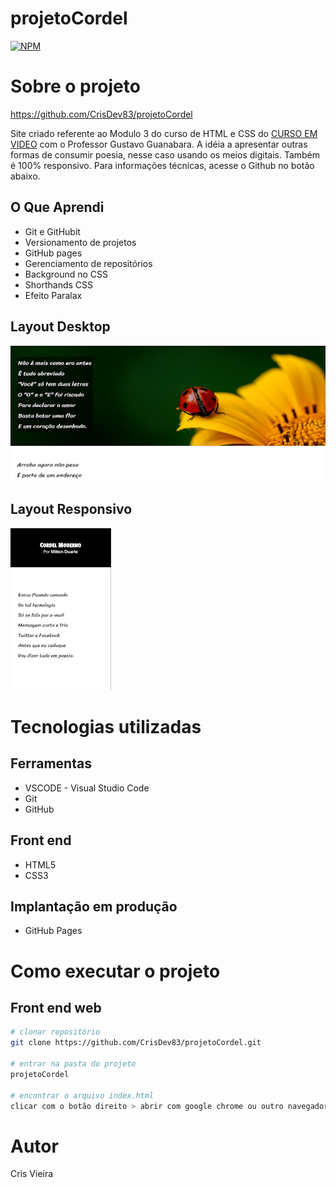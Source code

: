 # projetoCordel

[![NPM](https://img.shields.io/npm/l/react)](https://github.com/CrisDev83/projetoCordel/blob/main/LICENSE) 

# Sobre o projeto

https://github.com/CrisDev83/projetoCordel

Site criado referente ao Modulo 3 do curso de HTML e CSS do [CURSO EM VIDEO](https://youtu.be/ofFgnDtn_1c) com o Professor Gustavo Guanabara. A idéia a apresentar outras formas de consumir poesia, nesse caso usando os meios digitais. Também é 100% responsivo. Para informações técnicas, acesse o Github no botão abaixo.

## O Que Aprendi

- Git e GitHubit
- Versionamento de projetos
- GitHub pages
- Gerenciamento de repositórios
- Background no CSS
- Shorthands CSS
- Efeito Paralax


## Layout Desktop
![Web 1](https://github.com/CrisDev83/assets-projects/blob/master/cordel.png)

## Layout Responsivo
![Mobile 1](https://github.com/CrisDev83/assets-projects/blob/master/cordelmobile.png)


# Tecnologias utilizadas
## Ferramentas 
- VSCODE - Visual Studio Code
- Git
- GitHub

## Front end
- HTML5
- CSS3

## Implantação em produção
- GitHub Pages

# Como executar o projeto

## Front end web

```zsh
# clonar repositório
git clone https://github.com/CrisDev83/projetoCordel.git

# entrar na pasta do projeto
projetoCordel

# encontrar o arquivo index.html
clicar com o botão direito > abrir com google chrome ou outro navegador

```

# Autor

Cris Vieira



